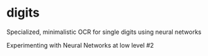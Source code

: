 # digits
Specialized, minimalistic OCR for single digits using neural networks

Experimenting with Neural Networks at low level #2
